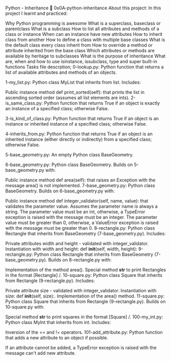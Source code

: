 Python - Inheritance 📃 0x0A-python-inheritance
About this project:
In this project I learnt and practiced:

Why Python programming is awesome
What is a superclass, baseclass or parentclass
What is a subclass
How to list all attributes and methods of a class or instance
When can an instance have new attributes
How to inherit class from another
How to define a class with multiple base classes
What is the default class every class inherit from
How to override a method or attribute inherited from the base class
Which attributes or methods are available by heritage to subclasses
What is the purpose of inheritance
What are, when and how to use isinstance, issubclass, type and super built-in functions
Tasks file descrption;
0-lookup.py: Python function that returns a list of available attributes and methods of an objects.

1-my_list.py: Python class MyList that inherits from list. Includes:

Public instance method def print_sorted(self): that prints the list in ascending sorted order (assumes all list elements are ints).
2-is_same_class.py: Python function that returns True if an object is exactly an instance of a specified class; otherwise False.

3-is_kind_of_class.py: Python function that returns True if an object is an instance or inherited instance of a specified class; otherwise False.

4-inherits_from.py: Python function that returns True if an object is an inherited instance (either directly or indirectly) from a specified class; otherwise False.

5-base_geometry.py: An empty Python class BaseGeometry.

6-base_geometry.py: Python class BaseGeometry. Builds on 5-base_geometry.py with:

Public instance method def area(self): that raises an Exception with the message area() is not implemented.
7-base_geometry.py: Python class BaseGeometry. Builds on 6-base_geometry.py with:

Public instance method def integer_validator(self, name, value): that validates the parameter value.
Assumes the parameter name is always a string.
The parameter value must be an int, otherwise, a TypeError exception is raised with the message <name> must be an integer.
The parameter value must be greater than 0, otherwise, a ValueError exception is raised with the message <value> must be greater than 0.
8-rectangle.py: Python class Rectangle that inherits from BaseGeometry (7-base_geometry.py). Includes:

Private attributes width and height - validated with integer_validator.
Instantiation with width and height: def __init__(self, width, height):
9-rectangle.py: Python class Rectangle that inherits from BaseGeometry (7-base_geometry.py). Builds on 8-rectangle.py with:

Implementation of the method area().
Special method __str__ to print Rectangles in the format [Rectangle] <width>/<height>.
10-square.py: Python class Square that inherits from Rectangle (9-rectangle.py). Includes:

Private attribute size - validated with integer_validator.
Instantiation with size: def __init__(self, size):.
Implementation of the area() method.
11-square.py: Python class Square that inherits from Rectangle (9-rectangle.py). Builds on 10-square.py with:

Special method __str__ to print squares in the format [Square] <width>/<height>.
100-my_int.py: Python class MyInt that inherits from int. Includes:

Inversion of the == and != operators.
101-add_attribute.py: Python function that adds a new attribute to an object if possible.

If an attribute cannot be added, a TypeError exception is raised with the message can't add new attribute.
